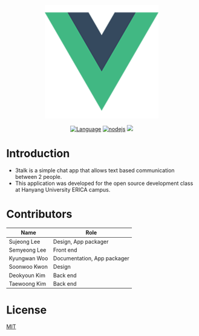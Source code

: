  <p align="center">
  <img width="300" height="300" src="https://github.com/roasted-penguin/3talk/blob/master/src/assets/logo.png">
</p>
 
 <p align="center">
  <a href="https://developer.mozilla.org/ko/docs/Web/JavaScript"><img src="https://img.shields.io/badge/language-javascript-blue.svg" alt="Language"></a>
  <a href="https://nodejs.org/ko"><img src="https://img.shields.io/badge/-node.js-orange.svg" alt="nodejs"></a>
  <a href="https://www.mongodb.com/"><img src="https://img.shields.io/badge/-mongoDB-red.svg"></a>
</p>


# Introduction
* 3talk is a simple chat app that allows text based communication between 2 people.
* This application was developed for the open source development class at Hanyang University ERICA campus.

# Contributors

| Name | Role |
|------|------|
|Sujeong Lee| Design, App packager |
|Semyeong Lee| Front end |
|Kyungwan Woo| Documentation, App packager |
|Soonwoo Kwon| Design |
|Deokyoun Kim| Back end |
|Taewoong Kim| Back end |

# License
[MIT](http://opensource.org/licenses/MIT)
